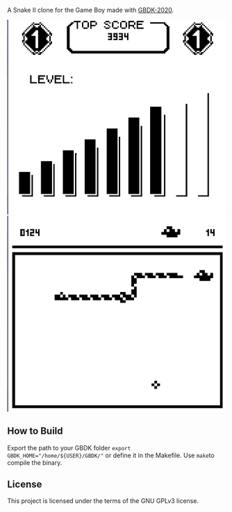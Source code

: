A Snake II clone for the Game Boy made with [GBDK-2020](https://github.com/gbdk-2020/gbdk-2020).

![Homescreen](assets/launch_screen.png) 
![in game](assets/in_game.png) 
## How to Build
Export the path to your GBDK folder `export GBDK_HOME="/home/${USER}/GBDK/"` or define it in the Makefile.
Use `make`to compile the binary.

## License
This project is licensed under the terms of the GNU GPLv3 license.
